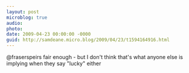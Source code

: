 ```yaml
---
layout: post
microblog: true
audio: 
photo: 
date: 2009-04-23 00:00:00 -0000
guid: http://samdeane.micro.blog/2009/04/23/t1594164916.html
---
```

@fraserspeirs fair enough - but I don't think that's what anyone else is implying when they say "lucky" either
